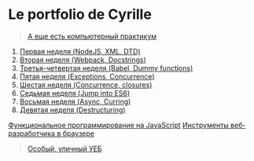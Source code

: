 # Le portfolio de Cyrille

> [А еще есть компьютерный практикум](https://computer-workshop.herokuapp.com/)

1. [Первая неделя (NodeJS, XML, DTD)](./web/w1/week1.html)
2. [Вторая неделя (Webpack, Docstrings)](./web/w2/week2.html)
3. [Третья-четвертая неделя (Babel, Dummy functions)](./web/w3..4/week3..4.html)
4. [Пятая неделя (Exceptions, Concurrence)](./web/w5/week5.html)
5. [Шестая неделя (Concurrence, closures)](./web/w6/week6.html)
6. [Седьмая неделя (Jump into ES6)](./web/w7/week7.html)
7. [Восьмая неделя (Async, Curring)](./web/w8/week8.html)
7. [Девятая неделя (Destructuring)](./web/w9/week9.html)

[Функциональное программирование на JavaScript](https://docs.google.com/presentation/d/1Tst-vy4mSsGSoqRFrgXTpaqGBIIY4vLyC3DYTUT4WAw/edit?usp=sharing)
[Инструменты веб-разработчика в браузере](https://docs.google.com/presentation/d/1le2cyN4ZgQgu95AJWsC6a3CeV453xotGZmJq2sNG564/edit?usp=sharing)

> [Особый, уличный УЕБ](https://github.com/cyrillelamal/RichInternetApplications)
